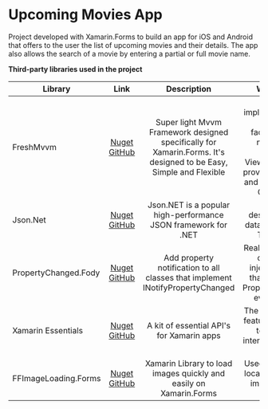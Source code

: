 # Upcoming Movies App

Project developed with Xamarin.Forms to build an app for iOS and Android that offers to the user the list of upcoming movies and their details. The app also allows the search of a movie by entering a partial or full movie name.


**Third-party libraries used in the project**


|Library | Link | Description | Why used|
| ------------------- | :------------------: |:------------------: |:------------------: |
| FreshMvvm |[Nuget](https://www.nuget.org/packages/FreshMvvm) [GitHub](https://github.com/rid00z/FreshMvvm)| Super light Mvvm Framework designed specifically for Xamarin.Forms. It's designed to be Easy, Simple and Flexible | Helps to implement Mvvm pattern, facilitates the navigation between ViewModels and provides a simple and effective IoC Container ||
| Json.Net |[Nuget](https://www.nuget.org/packages/Newtonsoft.Json) [GitHub](https://github.com/JamesNK/Newtonsoft.Json)| Json.NET is a popular high-performance JSON framework for .NET | Used to deserialize the data returned by TMDb Api ||
| PropertyChanged.Fody |[Nuget](https://www.nuget.org/packages/PropertyChanged.Fody) [GitHub](https://github.com/Fody/PropertyChanged)| Add property notification to all classes that implement INotifyPropertyChanged | Really saves a lot of time by injecting code that raises the PropertyChanged event for us ||
| Xamarin Essentials |[Nuget](https://www.nuget.org/packages/Xamarin.Essentials) [GitHub](https://github.com/xamarin/Essentials)| A kit of essential API's for Xamarin apps | The Connectivity feature was used to check if internet access is available ||
| FFImageLoading.Forms |[Nuget](https://www.nuget.org/packages/Xamarin.FFImageLoading.Forms) [GitHub](https://github.com/luberda-molinet/FFImageLoading)| Xamarin Library to load images quickly and easily on Xamarin.Forms | Used to load and locally cache the images of the movies ||
